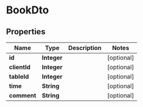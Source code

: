 

# BookDto

## Properties

Name | Type | Description | Notes
------------ | ------------- | ------------- | -------------
**id** | **Integer** |  |  [optional]
**clientId** | **Integer** |  |  [optional]
**tableId** | **Integer** |  |  [optional]
**time** | **String** |  |  [optional]
**comment** | **String** |  |  [optional]



